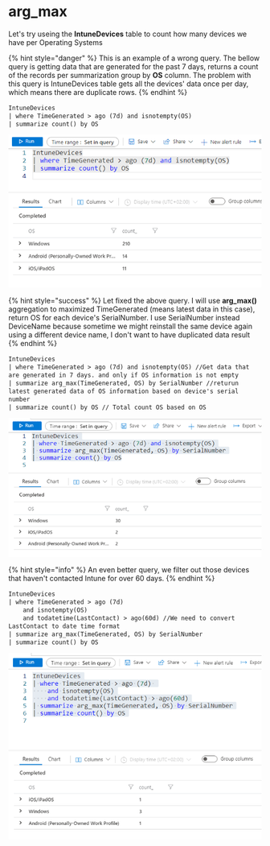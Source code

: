 # arg\_max

Let's try useing the **IntuneDevices** table to count how many devices we have per Operating Systems

{% hint style="danger" %}
This is an example of a wrong query. The bellow query is getting data that are generated for the past 7 days, returns a count of the records per summarization group by **OS** column. The problem with this query is IntuneDevices table gets all the devices' data once per day, which means there are duplicate rows.
{% endhint %}

```
IntuneDevices
| where TimeGenerated > ago (7d) and isnotempty(OS)
| summarize count() by OS
```

![Example of a wrong query](<../../../.gitbook/assets/image (4) (1) (1).png>)

{% hint style="success" %}
Let fixed the above query. I will use **arg\_max()** aggregation to maximized TimeGenerated (means latest data in this case), return OS for each device's SerialNumber. I use SerialNumber instead DeviceName because sometime we might reinstall the same device again using a different device name, I don't want to have duplicated data result
{% endhint %}

```
IntuneDevices
| where TimeGenerated > ago (7d) and isnotempty(OS) //Get data that are generated in 7 days. and only if OS information is not empty
| summarize arg_max(TimeGenerated, OS) by SerialNumber //returun latest generated data of OS information based on device's serial number
| summarize count() by OS // Total count OS based on OS
```

![Correct query exampl](<../../../.gitbook/assets/image (3).png>)

{% hint style="info" %}
An even better query, we filter out those devices that haven't contacted Intune for over 60 days.
{% endhint %}

```
IntuneDevices
| where TimeGenerated > ago (7d) 
    and isnotempty(OS)
    and todatetime(LastContact) > ago(60d) //We need to convert LastContact to date time format
| summarize arg_max(TimeGenerated, OS) by SerialNumber
| summarize count() by OS
```

![](<../../../.gitbook/assets/image (23) (1) (1).png>)
